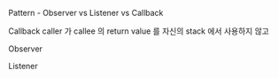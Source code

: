 Pattern - Observer vs Listener vs Callback

Callback
caller 가 callee 의 return value 를 자신의 stack 에서 사용하지 않고 

Observer


Listener